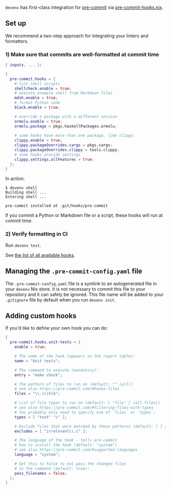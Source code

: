 ``devenv`` has first-class integration for [pre-commit](https://pre-commit.com/) via [pre-commit-hooks.nix](https://github.com/cachix/pre-commit-hooks.nix).

## Set up

We recommend a two-step approach for integrating your linters and formatters.

### 1) Make sure that commits are well-formatted at commit time

```nix title="devenv.nix"
{ inputs, ... }:

{
  pre-commit.hooks = {
    # lint shell scripts
    shellcheck.enable = true;
    # execute example shell from Markdown files
    mdsh.enable = true;
    # format Python code
    black.enable = true;

    # override a package with a different version
    ormolu.enable = true;
    ormolu.package = pkgs.haskellPackages.ormolu;
    
    # some hooks have more than one package, like clippy:
    clippy.enable = true;
    clippy.packageOverrides.cargo = pkgs.cargo;
    clippy.packageOverrides.clippy = tools.clippy;
    # some hooks provide settings
    clippy.settings.allFeatures = true;
  };
}
```

In action:

```shell-session
$ devenv shell
Building shell ...
Entering shell ...

pre-commit installed at .git/hooks/pre-commit
```

If you commit a Python or Markdown file or a script, these hooks will run at commit time.

### 2) Verify formatting in CI

Run ``devenv test``.

See [the list of all available hooks](reference/options.md#pre-commithooks).

## Managing the `.pre-commit-config.yaml` file

The `.pre-commit-config.yaml` file is a symlink to an autogenerated file in your `devenv` Nix store.
It is not necessary to commit this file to your repository and it can safely be ignored.
This file name will be added to your `.gitignore` file by default when you run `devenv init`.


## Adding custom hooks

If you'd like to define your own hook you can do:

```nix title="devenv.nix"
{
  pre-commit.hooks.unit-tests = {
    enable = true;

    # The name of the hook (appears on the report table):
    name = "Unit tests";

    # The command to execute (mandatory):
    entry = "make check";

    # The pattern of files to run on (default: "" (all))
    # see also https://pre-commit.com/#hooks-files
    files = "\\.(c|h)$";

    # List of file types to run on (default: [ "file" ] (all files))
    # see also https://pre-commit.com/#filtering-files-with-types
    # You probably only need to specify one of `files` or `types`:
    types = [ "text" "c" ];

    # Exclude files that were matched by these patterns (default: [ ] (none)):
    excludes = [ "irrelevant\\.c" ];

    # The language of the hook - tells pre-commit
    # how to install the hook (default: "system")
    # see also https://pre-commit.com/#supported-languages
    language = "system";

    # Set this to false to not pass the changed files
    # to the command (default: true):
    pass_filenames = false;
  };
}
```